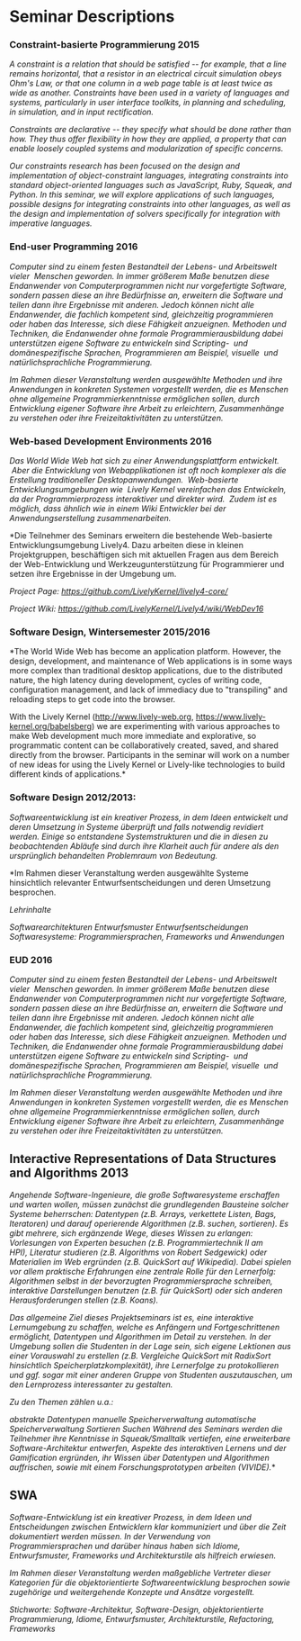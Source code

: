 # Seminar Descriptions


### Constraint-basierte Programmierung 2015

*A constraint is a relation that should be satisfied -- for example, that a line remains horizontal, that a resistor in an electrical circuit simulation obeys Ohm's Law, or that one column in a web page table is at least twice as wide as another. Constraints have been used in a variety of languages and systems, particularly in user interface toolkits, in planning and scheduling, in simulation, and in input rectification.*

*Constraints are declarative -- they specify what should be done rather than how. They thus offer flexibility in how they are applied, a property that can enable loosely coupled systems and modularization of specific concerns.*

*Our constraints research has been focused on the design and implementation of object-constraint languages, integrating constraints into standard object-oriented languages such as JavaScript, Ruby, Squeak, and Python. In this seminar, we will explore applications of such languages, possible designs for integrating constraints into other languages, as well as the design and implementation of solvers specifically for integration with imperative languages.*


### End-user Programming 2016

*Computer sind zu einem festen Bestandteil der Lebens- und Arbeitswelt vieler  Menschen geworden. In immer größerem Maße benutzen diese Endanwender von Computerprogrammen nicht nur vorgefertigte Software, sondern passen diese an ihre Bedürfnisse an, erweitern die Software und teilen dann ihre Ergebnisse mit anderen. Jedoch können nicht alle Endanwender, die fachlich kompetent sind, gleichzeitig programmieren oder haben das Interesse, sich diese Fähigkeit anzueignen. Methoden und Techniken, die Endanwender ohne formale Programmierausbildung dabei unterstützen eigene Software zu entwickeln sind Scripting-  und domänespezifische Sprachen, Programmieren am Beispiel, visuelle  und natürlichsprachliche Programmierung.*

*Im Rahmen dieser Veranstaltung werden ausgewählte Methoden und ihre Anwendungen in konkreten Systemen vorgestellt werden, die es Menschen ohne allgemeine Programmierkenntnisse ermöglichen sollen, durch Entwicklung eigener Software ihre Arbeit zu erleichtern, Zusammenhänge zu verstehen oder ihre Freizeitaktivitäten zu unterstützen.*

### Web-based Development Environments  2016

*Das World Wide Web hat sich zu einer Anwendungsplattform entwickelt.  Aber die Entwicklung von Webapplikationen ist oft noch komplexer als die Erstellung traditioneller Desktopanwendungen.  Web-basierte Entwicklungsumgebungen wie  Lively Kernel vereinfachen das Entwickeln, da der Programmierprozess interaktiver und direkter wird.  Zudem ist es möglich, dass ähnlich wie in einem Wiki Entwickler bei der Anwendungserstellung zusammenarbeiten.*

*Die Teilnehmer des Seminars erweitern die bestehende Web-basierte Entwicklungsumgebung Lively4. Dazu arbeiten diese in kleinen Projektgruppen, beschäftigen sich mit aktuellen Fragen aus dem Bereich der Web-Entwicklung und Werkzeugunterstützung für Programmierer und setzen ihre Ergebnisse in der Umgebung um.

*Project Page: https://github.com/LivelyKernel/lively4-core/*

*Project Wiki: https://github.com/LivelyKernel/Lively4/wiki/WebDev16*


### 	Software Design, Wintersemester 2015/2016

*The World Wide Web has become an application platform. However, the design, development, and maintenance of Web applications is in some ways more complex than traditional desktop applications, due to the distributed nature, the high latency during development, cycles of writing code, configuration management, and lack of immediacy due to "transpiling" and reloading steps to get code into the browser.

With the Lively Kernel (http://www.lively-web.org, https://www.lively-kernel.org/babelsberg) we are experimenting with various approaches to make Web development much more immediate and explorative, so programmatic content can be collaboratively created, saved, and shared directly from the browser. Participants in the seminar will work on a number of new ideas for using the Lively Kernel or Lively-like technologies to build different kinds of applications.*

### Software Design 2012/2013:

*Softwareentwicklung ist ein kreativer Prozess, in dem Ideen entwickelt und deren Umsetzung in Systeme überprüft und falls notwendig revidiert werden. Einige so entstandene Systemstrukturen und die in diesen zu beobachtenden Abläufe sind durch ihre Klarheit auch für andere als den ursprünglich behandelten Problemraum von Bedeutung.*

*Im Rahmen dieser Veranstaltung werden ausgewählte Systeme hinsichtlich relevanter Entwurfsentscheidungen und deren Umsetzung besprochen.

*Lehrinhalte*

*Softwarearchitekturen*
*Entwurfsmuster*
*Entwurfsentscheidungen*
*Softwaresysteme: Programmiersprachen, Frameworks und Anwendungen*

### EUD 2016

*Computer sind zu einem festen Bestandteil der Lebens- und Arbeitswelt vieler  Menschen geworden. In immer größerem Maße benutzen diese Endanwender von Computerprogrammen nicht nur vorgefertigte Software, sondern passen diese an ihre Bedürfnisse an, erweitern die Software und teilen dann ihre Ergebnisse mit anderen. Jedoch können nicht alle Endanwender, die fachlich kompetent sind, gleichzeitig programmieren oder haben das Interesse, sich diese Fähigkeit anzueignen. Methoden und Techniken, die Endanwender ohne formale Programmierausbildung dabei unterstützen eigene Software zu entwickeln sind Scripting-  und domänespezifische Sprachen, Programmieren am Beispiel, visuelle  und natürlichsprachliche Programmierung.*

*Im Rahmen dieser Veranstaltung werden ausgewählte Methoden und ihre Anwendungen in konkreten Systemen vorgestellt werden, die es Menschen ohne allgemeine Programmierkenntnisse ermöglichen sollen, durch Entwicklung eigener Software ihre Arbeit zu erleichtern, Zusammenhänge zu verstehen oder ihre Freizeitaktivitäten zu unterstützen.*

## Interactive Representations of Data Structures and Algorithms 2013

*Angehende Software-Ingenieure, die große Softwaresysteme erschaffen und warten wollen, müssen zunächst die grundlegenden Bausteine solcher Systeme beherrschen: Datentypen (z.B. Arrays, verkettete Listen, Bags, Iteratoren) und darauf operierende Algorithmen (z.B. suchen, sortieren). Es gibt mehrere, sich ergänzende Wege, dieses Wissen zu erlangen: Vorlesungen von Experten besuchen (z.B. Programmiertechnik II am HPI), Literatur studieren (z.B. Algorithms von Robert Sedgewick) oder Materialien im Web ergründen (z.B. QuickSort auf Wikipedia). Dabei spielen vor allem praktische Erfahrungen eine zentrale Rolle für den Lernerfolg: Algorithmen selbst in der bevorzugten Programmiersprache schreiben, interaktive Darstellungen benutzen (z.B. für QuickSort) oder sich anderen Herausforderungen stellen (z.B. Koans).*

*Das allgemeine Ziel dieses Projektseminars ist es, eine interaktive Lernumgebung zu schaffen, welche es Anfängern und Fortgeschrittenen ermöglicht, Datentypen und Algorithmen im Detail zu verstehen. In der Umgebung sollen die Studenten in der Lage sein, sich eigene Lektionen aus einer Vorauswahl zu erstellen (z.B. Vergleiche QuickSort mit RadixSort hinsichtlich Speicherplatzkomplexität), ihre Lernerfolge zu protokollieren und ggf. sogar mit einer anderen Gruppe von Studenten auszutauschen, um den Lernprozess interessanter zu gestalten.*

*Zu den Themen zählen u.a.:*

*abstrakte Datentypen*
*manuelle Speicherverwaltung*
*automatische Speicherverwaltung*
*Sortieren*
*Suchen*
*Während des Seminars werden die Teilnehmer ihre Kenntnisse in Squeak/Smalltalk vertiefen, eine erweiterbare Software-Architektur entwerfen, Aspekte des interaktiven Lernens und der Gamification ergründen, ihr Wissen über Datentypen und Algorithmen auffrischen, sowie mit einem Forschungsprototypen arbeiten (VIVIDE).**


## SWA

*Software-Entwicklung ist ein kreativer Prozess, in dem Ideen und Entscheidungen zwischen Entwicklern klar kommuniziert und über die Zeit dokumentiert werden müssen. In der Verwendung von Programmiersprachen und darüber hinaus haben sich Idiome, Entwurfsmuster, Frameworks und Architekturstile als hilfreich erwiesen.*

*Im Rahmen dieser Veranstaltung werden maßgebliche Vertreter dieser Kategorien für die objektorientierte Softwareentwicklung besprochen sowie zugehörige und weitergehende Konzepte und Ansätze vorgestellt.*

*Stichworte: Software-Architektur, Software-Design, objektorientierte Programmierung, Idiome, Entwurfsmuster, Architekturstile, Refactoring, Frameworks*


